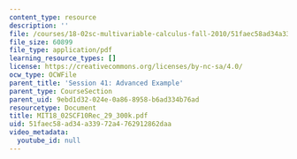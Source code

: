 ```yaml
---
content_type: resource
description: ''
file: /courses/18-02sc-multivariable-calculus-fall-2010/51faec58ad34a33972a4762912862daa_MIT18_02SCF10Rec_29_300k.pdf
file_size: 60899
file_type: application/pdf
learning_resource_types: []
license: https://creativecommons.org/licenses/by-nc-sa/4.0/
ocw_type: OCWFile
parent_title: 'Session 41: Advanced Example'
parent_type: CourseSection
parent_uid: 9ebd1d32-024e-0a86-8958-b6ad334b76ad
resourcetype: Document
title: MIT18_02SCF10Rec_29_300k.pdf
uid: 51faec58-ad34-a339-72a4-762912862daa
video_metadata:
  youtube_id: null
---
```

